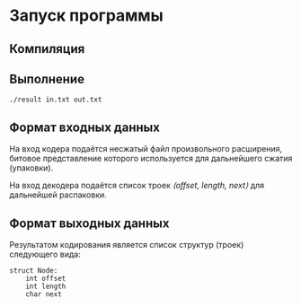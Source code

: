 
# Запуск программы

## Компиляция

## Выполнение

```
./result in.txt out.txt
```

## Формат входных данных

На вход кодера подаётся несжатый файл произвольного расширения, битовое представление которого используется для дальнейшего сжатия (упаковки).

На вход декодера подаётся список троек *⟨offset, length, next⟩* для дальнейшей распаковки.

## Формат выходных данных

Результатом кодирования является список структур (троек) следующего вида: 
```
struct Node:
    int offset
    int length
    char next
```
